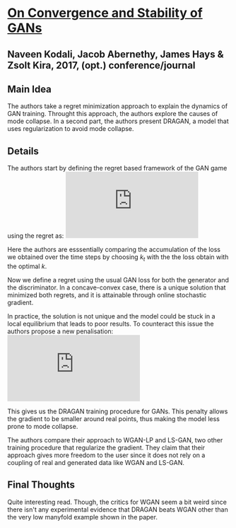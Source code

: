 [On Convergence and Stability of GANs](https://arxiv.org/pdf/1705.07215.pdf)
=====

Naveen Kodali, Jacob Abernethy, James Hays & Zsolt Kira, 2017, (opt.) conference/journal
------------

Main Idea
---------

The authors take a regret minimization approach to explain the dynamics of GAN training. Throught this approach, the authors explore the causes of mode collapse. In a second part, the authors present DRAGAN, a model that uses regularization to avoid mode collapse. 

Details
------

The authors start by defining the regret based framework of the GAN game using the regret as:
![ ](https://latex.codecogs.com/gif.latex?R%28T%29%20%3A%3D%20%5Csum_%7Bt%3D1%7D%5ET%20L_t%28k_t%29%20-%20%5Cmin_%7Bk%20%5Cin%20K%7D%20%5Csum_%7Bt%3D1%7D%5ET%20L_t%28k%29)

Here the authors are esssentially comparing the accumulation of the loss we obtained over the time steps by choosing $k_t$ with the the loss obtain with the optimal $k$. 

Now we define a regret using the usual GAN loss for both the generator and the discriminator. In a concave-convex case, there is a unique solution that minimized both regrets, and it is attainable through online stochastic gradient. 

In practice, the solution is not unique and the model could be stuck in a local equilibrium that leads to poor results. To counteract this issue the authors propose a new penalisation: 
![ ](https://latex.codecogs.com/gif.latex?%5Clambda%20%5Ccdot%20%5Cmathbb%7BE%7D_%7Bx%20%5Csim%20P_%7Breal%7D%2C%20%5Cdelta%20%5Csim%20N%280%2C%20cI%29%7D%5B%7C%7C%5Cnabla_%7B%5Cmathrm%7Bx%7D%7DD_%5Ctheta%28x%20&plus;%20%5Cdelta%29%29%20-k%20%7C%7C%5D%5E2)

This gives us the DRAGAN training procedure for GANs. This penalty allows the gradient to be smaller around real points, thus making the model less prone to mode collapse. 

The authors compare their approach to WGAN-LP and LS-GAN, two other training procedure that regularize the gradient. They claim that their approach gives more freedom to the user since it does not rely on a coupling of real and generated data like WGAN and LS-GAN. 

Final Thoughts
-------------

Quite interesting read. Though, the critics for WGAN seem a bit weird since there isn't any experimental evidence that DRAGAN beats WGAN other than the very low manyfold example shown in the paper. 